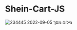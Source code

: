 # Shein-Cart-JS
![צילום מסך 2022-09-05 234445](https://user-images.githubusercontent.com/105584546/188511154-42f358be-a36f-4458-9d1a-8ffbf7f6c055.jpg)
